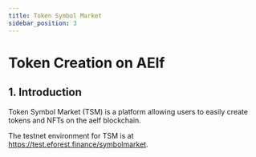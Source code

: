 ```yaml
---
title: Token Symbol Market
sidebar_position: 3
---
```


# Token Creation on AElf

## 1. Introduction

Token Symbol Market (TSM) is a platform allowing users to easily create tokens and NFTs on the aelf blockchain.

The testnet environment for TSM is at https://test.eforest.finance/symbolmarket.
